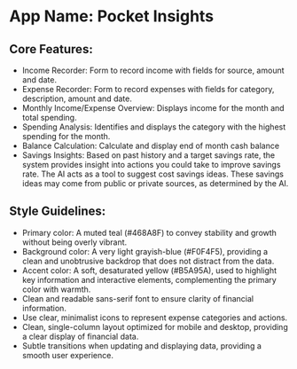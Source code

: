 # **App Name**: Pocket Insights

## Core Features:

- Income Recorder: Form to record income with fields for source, amount and date.
- Expense Recorder: Form to record expenses with fields for category, description,  amount and date.
- Monthly Income/Expense Overview: Displays income for the month and total spending.
- Spending Analysis: Identifies and displays the category with the highest spending for the month.
- Balance Calculation: Calculate and display end of month cash balance
- Savings Insights: Based on past history and a target savings rate, the system provides insight into actions you could take to improve savings rate. The AI acts as a tool to suggest cost savings ideas. These savings ideas may come from public or private sources, as determined by the AI.

## Style Guidelines:

- Primary color: A muted teal (#468A8F) to convey stability and growth without being overly vibrant.
- Background color: A very light grayish-blue (#F0F4F5), providing a clean and unobtrusive backdrop that does not distract from the data.
- Accent color: A soft, desaturated yellow (#B5A95A), used to highlight key information and interactive elements, complementing the primary color with warmth.
- Clean and readable sans-serif font to ensure clarity of financial information.
- Use clear, minimalist icons to represent expense categories and actions.
- Clean, single-column layout optimized for mobile and desktop, providing a clear display of financial data.
- Subtle transitions when updating and displaying data, providing a smooth user experience.